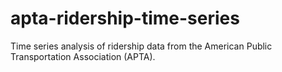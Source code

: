# apta-ridership-time-series
Time series analysis of ridership data from the American Public Transportation Association (APTA).

